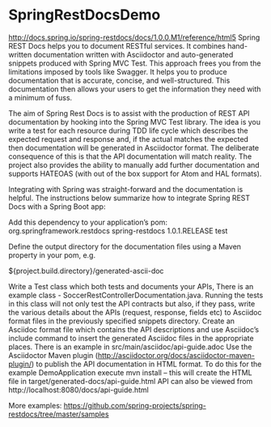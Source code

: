 # SpringRestDocsDemo

http://docs.spring.io/spring-restdocs/docs/1.0.0.M1/reference/html5
Spring REST Docs helps you to document RESTful services. It combines hand-written documentation written with Asciidoctor and auto-generated snippets produced with Spring MVC Test. This approach frees you from the limitations imposed by tools like Swagger. It helps you to produce documentation that is accurate, concise, and well-structured. This documentation then allows your users to get the information they need with a minimum of fuss.

The aim of Spring Rest Docs is to assist with the production of REST API documentation by hooking into the Spring MVC Test library. The idea is you write a test for each resource during TDD life cycle which describes the expected request and response and, if the actual matches the expected then documentation will be generated in Asciidoctor format. The deliberate consequence of this is that the API documentation will match reality. The project also provides the ability to manually add further documentation and supports HATEOAS (with out of the box support for Atom and HAL formats).

Integrating with Spring was straight-forward and the documentation is helpful. The instructions below summarize how to integrate Spring REST Docs with a Spring Boot app:



Add this dependency to your application’s pom:
<dependency>
<groupId>org.springframework.restdocs</groupId>
<artifactId>spring-restdocs</artifactId>
<version>1.0.1.RELEASE</version>
<scope>test</scope>
</dependency>

Define the output directory for the documentation files using a Maven property in your pom, e.g.

${project.build.directory}/generated-ascii-doc

Write a Test class which both tests and documents your APIs, There is an example class - SoccerRestControllerDocumentation.java. Running the tests in this class will not only test the API contracts but also, if they pass, write the various details about the APIs (request, response, fields etc) to Asciidoc format files in the previously specified snippets directory.
Create an Asciidoc format file which contains the API descriptions and use Asciidoc’s include command to insert the generated Asciidoc files in the appropriate places. There is an example in src/main/asciidoc/api-guide.adoc
Use the Asciidoctor Maven plugin (http://asciidoctor.org/docs/asciidoctor-maven-plugin/) to publish the API documentation in HTML format. To do this for the example DemoApplication execute mvn install – this will create the HTML file in target/generated-docs/api-guide.html
API can also be viewed from http://localhost:8080/docs/api-guide.html

More examples:  https://github.com/spring-projects/spring-restdocs/tree/master/samples
